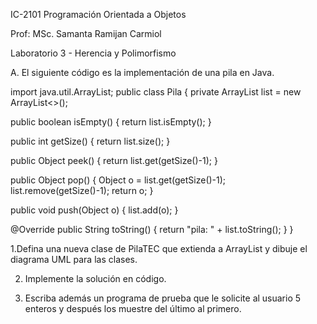 IC-2101 Programación Orientada a Objetos

Prof: MSc. Samanta Ramijan Carmiol

Laboratorio 3 - Herencia y Polimorfismo

A. El siguiente código es la implementación de una pila en Java.

import java.util.ArrayList;
public class Pila {
  private ArrayList<Object> list = new ArrayList<>();
  
  public boolean isEmpty() {
    return list.isEmpty();
  }
  
  public int getSize() {
    return list.size();
  }
  
  public Object peek() {
    return list.get(getSize()-1);
  }
  
  public Object pop() {
    Object o = list.get(getSize()-1); list.remove(getSize()-1);
    return o;
  }
  
  public void push(Object o) {
    list.add(o);
  }
  
  @Override
  public String toString() {
    return "pila: " + list.toString();
  }
}

1.Defina una nueva clase de PilaTEC que extienda a ArrayList y dibuje el diagrama UML para las clases.

2. Implemente la solución en código.

3. Escriba además un programa de prueba que le solicite al usuario 5 enteros y después los muestre del último al primero.
